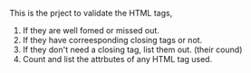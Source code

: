 This is the prject to validate the HTML tags, 
1. If they are well fomed or missed out.
2. If they have correesponding closing tags or not.
3. If they don't need a closing tag, list them out. (their cound)
4. Count and list the attrbutes of any HTML tag used.
